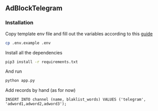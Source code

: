 ## AdBlockTelegram

### Installation

Copy template env file and fill out the variables according to this [guide](https://docs.telethon.dev/en/latest/basic/signing-in.html#signing-in)
```bash
cp .env.example .env
```



Install all the dependencies
```bash
pip3 install -r requirements.txt
```

And run
```bash
python app.py
```

Add records by hand (as for now)
```sqlite
INSERT INTO channel (name, blaklist_words) VALUES ('telegram', 'adword1,adword2,adword3'); 
```
